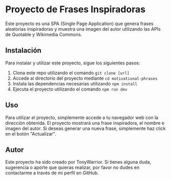 # Proyecto de Frases Inspiradoras

Este proyecto es una SPA (Single Page Application) que genera frases aleatorias inspiradoras y muestra una imagen del autor utilizando las APIs de Quotable y Wikimedia Commons.

## Instalación

Para instalar y utilizar este proyecto, sigue los siguientes pasos:

1. Clona este repo utilizando el comando `git clone [url]`
2. Accede al directorio del proyecto mediante `cd motivational-phrases`
3. Instala las dependencias necesarias utilizando `npm install`
4. Ejecuta el proyecto utilizando el comando `npm run dev`

## Uso

Para utilizar el proyecto, simplemente accede a tu navegador web con la dirección obtenida. El proyecto mostrará una frase inspiradora, el nombre e imagen del autor. Si deseas generar una nueva frase, simplemente haz click en el botón "Actualizar".

## Autor

Este proyecto ha sido creado por TonyWarrior. Si tienes alguna duda, sugerencia o aporte que quieras realizar, por favor no dudes en contactarme a través de mi perfil en GitHub.
